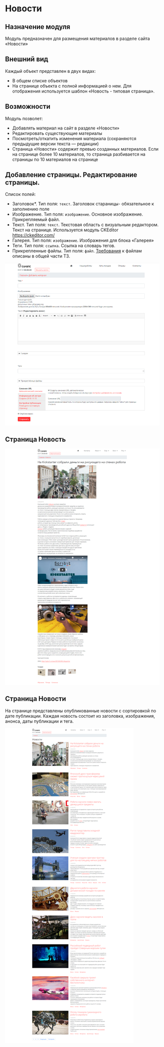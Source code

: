 # Новости
## Назначение модуля
Модуль предназначен для размещения материалов в разделе сайта «Новости»
## Внешний вид
Каждый объект представлен в двух видах:
- В общем списке объектов
- На странице объекта с полной информацией о нем. Для отображения используется шаблон «Новость - типовая страница».
## Возможности
Модуль позволет:
- Добавлять материал на сайт в разделе «Новости»
- Редактировать существующие материалы
- Посмотреть/откатить изменения материала (сохраняются предыдущие версии текста — редакции)
- Страница «Новости» содержит превью созданных материалов. Если на странице более 10 материалов, то страница разбивается на страницы по 10 материалов на странице
## Добавление страницы. Редактирование страницы.
Список полей:
- Заголовок*. Тип поля: `текст`. Заголовок стараницы- обязательное к заполнению поле
- Изображение. Тип поля: `изображение`. Основное изображение. Прикрепляемый файл.
- Текст. Тип поля: `текст`. Текстовая область с визуальным редактором. Текст на странице. Используется модуль CKEditor <https://ckeditor.com/>
- Галерея. Тип поля: `изображение`. Изображения для блока «Галерея»
- Теги. Тип поля: `ссылка`. Ссылка на словарь тегов.
- Прикрепленные файлы. Тип поля: `файл`. [Требования][identifier] к файлам описаны в общей части ТЗ.

[identifier]: https://github.com/synapse-studio/dogovor/blob/master/tz/openTZ.md#%D0%A2%D1%80%D0%B5%D0%B1%D0%BE%D0%B2%D0%B0%D0%BD%D0%B8%D1%8F-%D0%BA-%D1%85%D1%80%D0%B0%D0%BD%D0%B5%D0%BD%D0%B8%D1%8E-%D0%B4%D0%B0%D0%BD%D0%BD%D1%8B%D1%85

<img src="https://github.com/synapse-studio/helper/blob/master/tz/news/new.jpg?raw=true">

## Страница Новость

<img src="https://github.com/synapse-studio/helper/blob/master/tz/news/new_1.jpg?raw=true">

## Страница Новости
На странице представлены опубликованные новости с сортировкой по дате публикации.
Каждая новость состоит из заголовка, изображения, анонса, даты публикации и тега.

<img src="https://github.com/synapse-studio/helper/blob/master/tz/news/new_list.jpg?raw=true">




